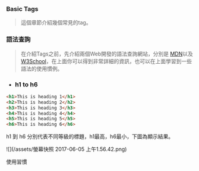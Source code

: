 ### Basic Tags

> 這個章節介紹幾個常見的tag。

### 語法查詢
> 在介紹Tags之前，先介紹兩個Web開發的語法查詢網站，分別是
[MDN](https://developer.mozilla.org/zh-TW/)以及[W3School](https://www.w3schools.com)，在上面你可以得到非常詳細的資訊，也可以在上面學習到一些語法的使用慣例。

* ### h1 to h6


```html
<h1>This is heading 1</h1>
<h2>This is heading 2</h2>
<h3>This is heading 3</h3>
<h4>This is heading 4</h4>
<h5>This is heading 5</h5>
<h6>This is heading 6</h6>
```
h1 到 h6 分別代表不同等級的標題，h1最高，h6最小，下圖為顯示結果。

![](/assets/螢幕快照 2017-06-05 上午1.56.42.png)

使用習慣


